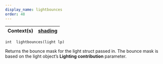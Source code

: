 ```yaml
---
display_name: lightbounces
order: 48
---
```

| Context(s) | [shading](../contexts/shading.html) |
| --- | --- |

`int  lightbounces(light lp)`

Returns the bounce mask for the light struct passed in. The bounce mask is based on the light object’s **Lighting contribution** parameter.
